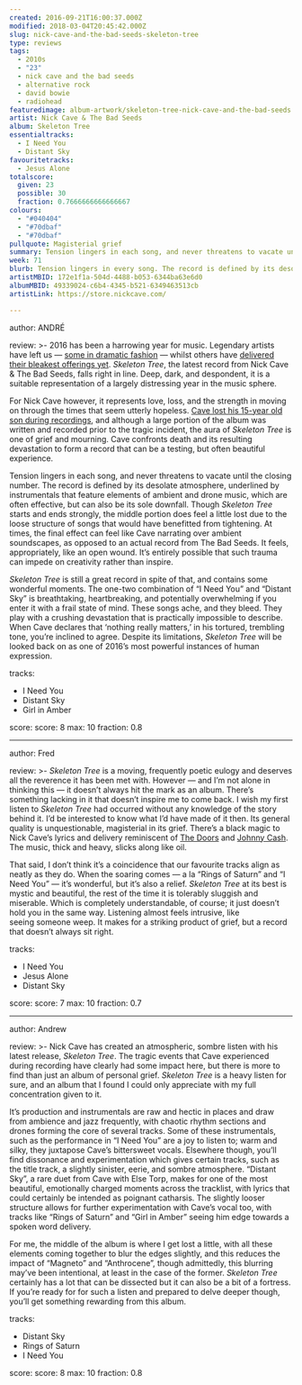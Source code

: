 ```yaml
---
created: 2016-09-21T16:00:37.000Z
modified: 2018-03-04T20:45:42.000Z
slug: nick-cave-and-the-bad-seeds-skeleton-tree
type: reviews
tags:
  - 2010s
  - "23"
  - nick cave and the bad seeds
  - alternative rock
  - david bowie
  - radiohead
featuredimage: album-artwork/skeleton-tree-nick-cave-and-the-bad-seeds.jpg
artist: Nick Cave & The Bad Seeds
album: Skeleton Tree
essentialtracks:
  - I Need You
  - Distant Sky
favouritetracks:
  - Jesus Alone
totalscore:
  given: 23
  possible: 30
  fraction: 0.7666666666666667
colours:
  - "#040404"
  - "#70dbaf"
  - "#70dbaf"
pullquote: Magisterial grief
summary: Tension lingers in each song, and never threatens to vacate until the closing number. The record is defined by its desolate atmosphere, underlined by instrumentals featuring elements of ambient and drone music.
week: 71
blurb: Tension lingers in every song. The record is defined by its desolate atmosphere, underlined by instrumentals featuring elements of ambient and drone music.
artistMBID: 172e1f1a-504d-4488-b053-6344ba63e6d0
albumMBID: 49339024-c6b4-4345-b521-6349463513cb
artistLink: https://store.nickcave.com/

---
```

author: ANDRÉ

review: >-
  2016 has been a harrowing year for music. Legendary artists have left us — [some in dramatic fashion](/reviews/david-bowie-blackstar/) — whilst others have [delivered their bleakest offerings yet](/reviews/radiohead-a-moon-shaped-pool/). *Skeleton Tree*, the latest record from Nick Cave & The Bad Seeds, falls right in line. Deep, dark, and despondent, it is a suitable representation of a largely distressing year in the music sphere. 
  
  For Nick Cave however, it represents love, loss, and the strength in moving on through the times that seem utterly hopeless. [Cave lost his 15-year old son during recordings](http://www.bbc.co.uk/news/uk-england-sussex-33533530), and although a large portion of the album was written and recorded prior to the tragic incident, the aura of *Skeleton Tree* is one of grief and mourning. Cave confronts death and its resulting devastation to form a record that can be a testing, but often beautiful experience. 
  
  Tension lingers in each song, and never threatens to vacate until the closing number. The record is defined by its desolate atmosphere, underlined by instrumentals that feature elements of ambient and drone music, which are often effective, but can also be its sole downfall. Though *Skeleton Tree* starts and ends strongly, the middle portion does feel a little lost due to the loose structure of songs that would have benefitted from tightening. At times, the final effect can feel like Cave narrating over ambient soundscapes, as opposed to an actual record from The Bad Seeds. It feels, appropriately, like an open wound. It’s entirely possible that such trauma can impede on creativity rather than inspire. 
  
  *Skeleton Tree* is still a great record in spite of that, and contains some wonderful moments. The one-two combination of “I Need You” and “Distant Sky” is breathtaking, heartbreaking, and potentially overwhelming if you enter it with a frail state of mind. These songs ache, and they bleed. They play with a crushing devastation that is practically impossible to describe. When Cave declares that ‘nothing really matters,’ in his tortured, trembling tone, you’re inclined to agree. Despite its limitations, *Skeleton Tree* will be looked back on as one of 2016’s most powerful instances of human expression.

tracks:
  - I Need You
  - ­Distant Sky
  - ­Girl in Amber

score:
  score: 8
  max: 10
  fraction: 0.8

---
author: Fred

review: >-
  *Skeleton Tree* is a moving, frequently poetic eulogy and deserves all the reverence it has been met with. However — and I’m not alone in thinking this — it doesn’t always hit the mark as an album. There’s something lacking in it that doesn’t inspire me to come back. I wish my first listen to *Skeleton Tree* had occurred without any knowledge of the story behind it. I’d be interested to know what I’d have made of it then. Its general quality is unquestionable, magisterial in its grief. There’s a black magic to Nick Cave’s lyrics and delivery reminiscent of [The Doors](https://www.youtube.com/watch?v=JSUIQgEVDM4) and [Johnny Cash](https://www.youtube.com/watch?v=vt1Pwfnh5pc). The music, thick and heavy, slicks along like oil. 
  
  That said, I don’t think it’s a coincidence that our favourite tracks align as neatly as they do. When the soaring comes — a la “Rings of Saturn” and “I Need You” — it’s wonderful, but it’s also a relief. *Skeleton Tree* at its best is mystic and beautiful, the rest of the time it is tolerably sluggish and miserable. Which is completely understandable, of course; it just doesn’t hold you in the same way. Listening almost feels intrusive, like seeing someone weep. It makes for a striking product of grief, but a record that doesn’t always sit right.

tracks:
  - I Need You
  - ­Jesus Alone
  - ­Distant Sky

score:
  score: 7
  max: 10
  fraction: 0.7

---
author: Andrew

review: >-
  Nick Cave has created an atmospheric, sombre listen with his latest release, *Skeleton Tree*. The tragic events that Cave experienced during recording have clearly had some impact here, but there is more to find than just an album of personal grief. *Skeleton Tree* is a heavy listen for sure, and an album that I found I could only appreciate with my full concentration given to it. 
  
  It’s production and instrumentals are raw and hectic in places and draw from ambience and jazz frequently, with chaotic rhythm sections and drones forming the core of several tracks. Some of these instrumentals, such as the performance in “I Need You” are a joy to listen to; warm and silky, they juxtapose Cave’s bittersweet vocals. Elsewhere though, you’ll find dissonance and experimentation which gives certain tracks, such as the title track, a slightly sinister, eerie, and sombre atmosphere. “Distant Sky”, a rare duet from Cave with Else Torp, makes for one of the most beautiful, emotionally charged moments across the tracklist, with lyrics that could certainly be intended as poignant catharsis. The slightly looser structure allows for further experimentation with Cave’s vocal too, with tracks like “Rings of Saturn” and “Girl in Amber” seeing him edge towards a spoken word delivery. 
  
  For me, the middle of the album is where I get lost a little, with all these elements coming together to blur the edges slightly, and this reduces the impact of “Magneto” and “Anthrocene”, though admittedly, this blurring may’ve been intentional, at least in the case of the former. *Skeleton Tree* certainly has a lot that can be dissected but it can also be a bit of a fortress. If you’re ready for for such a listen and prepared to delve deeper though, you’ll get something rewarding from this album.

tracks:
  - Distant Sky
  - ­Rings of Saturn
  - ­I Need You

score:
  score: 8
  max: 10
  fraction: 0.8
